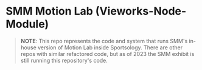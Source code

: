 # SMM Motion Lab (Vieworks-Node-Module)

> **NOTE**: This repo represents the code and system that runs SMM's in-house version of Motion Lab inside Sportsology. 
There are other repos with similar refactored code, but as of 2023 the SMM exhibit is still running this repository's code. 
